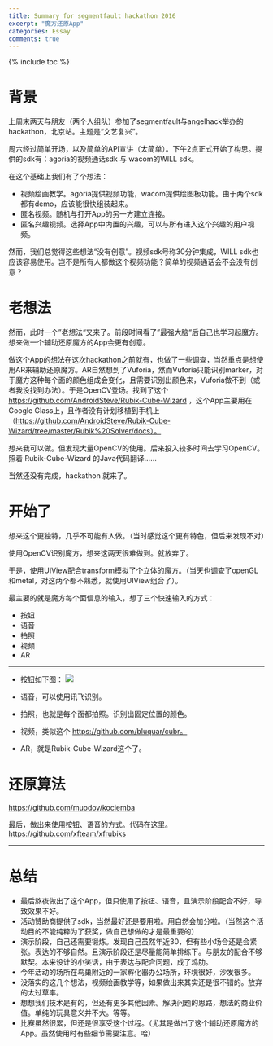 ```yaml
---
title: Summary for segmentfault hackathon 2016
excerpt: "魔方还原App"
categories: Essay
comments: true
---
```



{% include toc %}

# 背景

上周末两天与朋友（两个人组队）参加了segmentfault与angelhack举办的hackathon，北京站。主题是“文艺复兴”。

周六经过简单开场，以及简单的API宣讲（太简单）。下午2点正式开始了构思。提供的sdk有：agoria的视频通话sdk 与 wacom的WILL sdk。

在这个基础上我们有了个想法：

- 视频绘画教学。agoria提供视频功能，wacom提供绘图板功能。由于两个sdk都有demo，应该能很快组装起来。
- 匿名视频。随机与打开App的另一方建立连接。
- 匿名兴趣视频。选择App中内置的兴趣，可以与所有进入这个兴趣的用户视频。

然而，我们总觉得这些想法“没有创意”。视频sdk号称30分钟集成，WILL sdk也应该容易使用。岂不是所有人都做这个视频功能？简单的视频通话会不会没有创意？

# 老想法

然而，此时一个”老想法“又来了。前段时间看了”最强大脑“后自己也学习起魔方。想来做一个辅助还原魔方的App会更有创意。

做这个App的想法在这次hackathon之前就有，也做了一些调查，当然重点是想使用AR来辅助还原魔方。AR自然想到了Vuforia，然而Vuforia只能识别marker，对于魔方这种每个面的颜色组成会变化，且需要识别出颜色来，Vuforia做不到（或者我没找到办法）。于是OpenCV登场。找到了这个 https://github.com/AndroidSteve/Rubik-Cube-Wizard ，这个App主要用在 Google Glass上，且作者没有计划移植到手机上（https://github.com/AndroidSteve/Rubik-Cube-Wizard/tree/master/Rubik%20Solver/docs）。

想来我可以做。但发现大量OpenCV的使用。后来投入较多时间去学习OpenCV。照着 Rubik-Cube-Wizard 的Java代码翻译……

当然还没有完成，hackathon 就来了。

# 开始了

想来这个更独特，几乎不可能有人做。（当时感觉这个更有特色，但后来发现不对）

使用OpenCV识别魔方，想来这两天很难做到。就放弃了。

于是，使用UIView配合transform模拟了个立体的魔方。（当天也调查了openGL和metal，对这两个都不熟悉，就使用UIView组合了）。

最主要的就是魔方每个面信息的输入，想了三个快速输入的方式：

- 按钮
- 语音
- 拍照
- 视频
- AR

---

- 按钮如下图：
![](https://everettjf.github.io/stuff/rubiks/app.jpg)

- 语音，可以使用讯飞识别。
- 拍照，也就是每个面都拍照。识别出固定位置的颜色。
- 视频，类似这个 https://github.com/bluquar/cubr。
- AR，就是Rubik-Cube-Wizard这个了。


# 还原算法

https://github.com/muodov/kociemba

最后，做出来使用按钮、语音的方式。代码在这里。https://github.com/xfteam/xfrubiks



---

# 总结

- 最后熬夜做出了这个App，但只使用了按钮、语音，且演示阶段配合不好，导致效果不好。
- 活动赞助商提供了sdk，当然最好还是要用啦。用自然会加分啦。（当然这个活动目的不能纯粹为了获奖，做自己想做的才是最重要的）
- 演示阶段，自己还需要锻炼。发现自己虽然年近30，但有些小场合还是会紧张。表达的不够自然。且演示阶段还是尽量能简单排练下。与朋友的配合不够默契。本来设计的小笑话，由于表达与配合问题，成了鸡肋。
- 今年活动的场所在鸟巢附近的一家孵化器办公场所，环境很好，沙发很多。
- 没落实的这几个想法，视频绘画教学等，如果做出来其实还是很不错的。放弃的太过草率。
- 想想我们技术是有的，但还有更多其他因素。解决问题的思路，想法的商业价值。单纯的玩具意义并不大。等等。
- 比赛虽然很累，但还是很享受这个过程。（尤其是做出了这个辅助还原魔方的App。虽然使用时有些细节需要注意。哈）
























